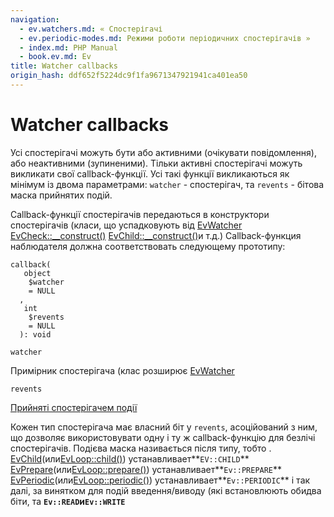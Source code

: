 ```yaml
---
navigation:
  - ev.watchers.md: « Спостерігачі
  - ev.periodic-modes.md: Режими роботи періодичних спостерігачів »
  - index.md: PHP Manual
  - book.ev.md: Ev
title: Watcher callbacks
origin_hash: ddf652f5224dc9f1fa9671347921941ca401ea50
---
```

# Watcher callbacks

Усі спостерігачі можуть бути або активними (очікувати повідомлення), або неактивними (зупиненими). Тільки активні спостерігачі можуть викликати свої callback-функції. Усі такі функції викликаються як мінімум із двома параметрами: `watcher` - спостерігач, та `revents` - бітова маска прийнятих подій.

Callback-функції спостерігачів передаються в конструктори спостерігачів (класи, що успадковують від [EvWatcher](class.evwatcher.md) [EvCheck::\_\_construct()](evcheck.construct.md) [EvChild::\_\_construct()](evchild.construct.md)и т.д.) Callback-функция наблюдателя должна соответствовать следующему прототипу:

```methodsynopsis
callback(
   object
    $watcher
    = NULL
  , 
   int
    $revents
    = NULL
  ): void
```

`watcher`

Примірник спостерігача (клас розширює [EvWatcher](class.evwatcher.md)

`revents`

[Прийняті спостерігачем події](class.ev.md#ev.constants.watcher-revents)

Кожен тип спостерігача має власний біт у `revents`, асоційований з ним, що дозволяє використовувати одну і ту ж callback-функцію для безлічі спостерігачів. Подієва маска називається після типу, тобто . [EvChild](class.evchild.md)(или[EvLoop::child()](evloop.child.md)) устанавливает\*\*`EV::CHILD`\*\* [EvPrepare](class.evprepare.md)(или[EvLoop::prepare()](evloop.prepare.md)) устанавливает\*\*`Ev::PREPARE`\*\* [EvPeriodic](class.evperiodic.md)(или[EvLoop::periodic()](evloop.periodic.md)) устанавливает\*\*`Ev::PERIODIC`\*\* і так далі, за винятком для подій введення/виводу (які встановлюють обидва біти, та **`Ev::READ`**и**`Ev::WRITE`**
